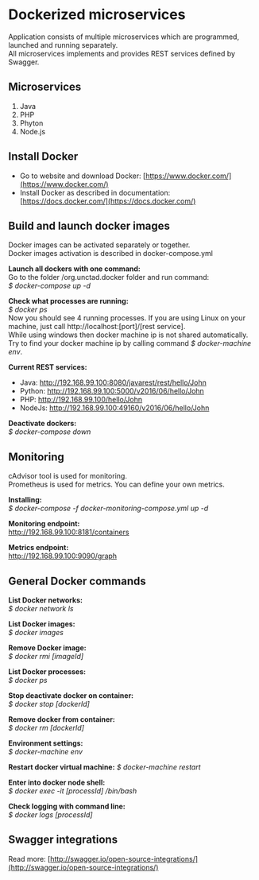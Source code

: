 # Dockerized microservices 
Application consists of multiple microservices which are programmed, launched and running separately.  
All microservices implements and provides REST services defined by Swagger.

## Microservices
1. Java
2. PHP
3. Phyton
4. Node.js

## Install Docker
* Go to website and download Docker: [https://www.docker.com/](https://www.docker.com/)
* Install Docker as described in documentation: [https://docs.docker.com/](https://docs.docker.com/)


## Build and launch docker images
Docker images can be activated separately or together.  
Docker images activation is described in docker-compose.yml

**Launch all dockers with one command:**  
Go to the folder /org.unctad.docker folder and run command:  
_$ docker-compose up -d_

**Check what processes are running:**  
_$ docker ps_  
Now you should see 4 running processes.
If you are using Linux on your machine, just call http://localhost:[port]/[rest service].  
While using windows then docker machine ip is not shared automatically.
Try to find your docker machine ip by calling command _$ docker-machine env_.  

**Current REST services:**
* Java: http://192.168.99.100:8080/javarest/rest/hello/John
* Python: http://192.168.99.100:5000/v2016/06/hello/John
* PHP: http://192.168.99.100/hello/John
* NodeJs: http://192.168.99.100:49160/v2016/06/hello/John

**Deactivate dockers:**  
_$ docker-compose down_

## Monitoring
cAdvisor tool is used for monitoring.  
Prometheus is used for metrics. You can define your own metrics.

**Installing:**  
_$ docker-compose -f docker-monitoring-compose.yml up -d_

**Monitoring endpoint:**  
http://192.168.99.100:8181/containers

**Metrics endpoint:**  
http://192.168.99.100:9090/graph

## General Docker commands
**List Docker networks:**  
_$ docker network ls_

**List Docker images:**  
_$ docker images_

**Remove Docker image:**  
_$ docker rmi [imageId]_

**List Docker processes:**   
_$ docker ps_

**Stop deactivate docker on container:**  
_$ docker stop [dockerId]_

**Remove docker from container:**  
_$ docker rm [dockerId]_

**Environment settings:**    
_$ docker-machine env_

**Restart docker virtual machine:** 
_$ docker-machine restart_

**Enter into docker node shell:**  
_$ docker exec -it [processId] /bin/bash_

**Check logging with command line:**    
_$ docker logs [processId]_

## Swagger integrations
Read more: [http://swagger.io/open-source-integrations/](http://swagger.io/open-source-integrations/)